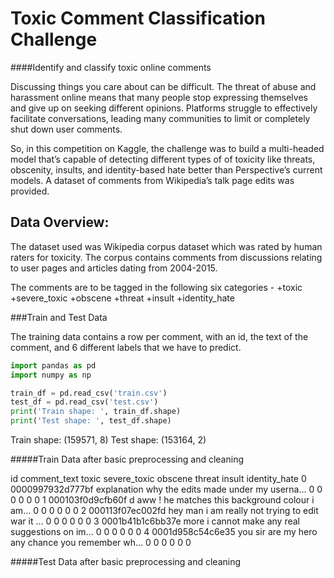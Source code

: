 # Toxic Comment Classification Challenge

####Identify and classify toxic online comments


Discussing things you care about can be difficult. The threat of abuse and harassment online means that many people stop expressing themselves and give up on seeking different opinions. Platforms struggle to effectively facilitate conversations, leading many communities to limit or completely shut down user comments.

So, in this competition on Kaggle, the challenge was to build a multi-headed model that’s capable of detecting different types of of toxicity like threats, obscenity, insults, and identity-based hate better than Perspective’s current models. A dataset of comments from Wikipedia’s talk page edits was provided. 


## Data Overview:

The dataset used was Wikipedia corpus dataset which was rated by human raters for toxicity. The corpus contains comments from discussions relating to user pages and articles dating from 2004-2015.

The comments are to be tagged in the following six categories - 
    +toxic
    +severe_toxic
    +obscene
    +threat
    +insult
    +identity_hate
    
###Train and Test Data

The training data contains a row per comment, with an id, the text of the comment, and 6 different labels that we have to predict.

```python
import pandas as pd
import numpy as np

train_df = pd.read_csv('train.csv')
test_df = pd.read_csv('test.csv')
print('Train shape: ', train_df.shape)
print('Test shape: ', test_df.shape) 
```

  Train shape:  (159571, 8)
  Test shape:  (153164, 2)

#####Train Data after basic preprocessing and cleaning

id 	comment_text 	toxic 	severe_toxic 	obscene 	threat 	insult 	identity_hate
0 	0000997932d777bf 	explanation why the edits made under my userna... 	0 	0 	0 	0 	0 	0
1 	000103f0d9cfb60f 	d aww ! he matches this background colour i am... 	0 	0 	0 	0 	0 	0
2 	000113f07ec002fd 	hey man i am really not trying to edit war it ... 	0 	0 	0 	0 	0 	0
3 	0001b41b1c6bb37e 	more i cannot make any real suggestions on im... 	0 	0 	0 	0 	0 	0
4 	0001d958c54c6e35 	you sir are my hero any chance you remember wh... 	0 	0 	0 	0 	0 	0

#####Test Data after basic preprocessing and cleaning

